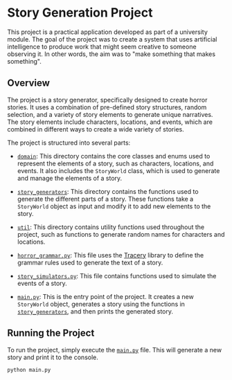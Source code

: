 # Story Generation Project

This project is a practical application developed as part of a university module. The goal of the project was to create a system that uses artificial intelligence to produce work that might seem creative to someone observing it. In other words, the aim was to "make something that makes something".

## Overview

The project is a story generator, specifically designed to create horror stories. It uses a combination of pre-defined story structures, random selection, and a variety of story elements to generate unique narratives. The story elements include characters, locations, and events, which are combined in different ways to create a wide variety of stories.

The project is structured into several parts:

- [`domain`](command:_github.copilot.openRelativePath?%5B%22domain%22%5D "domain"): This directory contains the core classes and enums used to represent the elements of a story, such as characters, locations, and events. It also includes the `StoryWorld` class, which is used to generate and manage the elements of a story.

- [`story_generators`](command:_github.copilot.openRelativePath?%5B%22story_generators%22%5D "story_generators"): This directory contains the functions used to generate the different parts of a story. These functions take a `StoryWorld` object as input and modify it to add new elements to the story.

- [`util`](command:_github.copilot.openRelativePath?%5B%22util%22%5D "util"): This directory contains utility functions used throughout the project, such as functions to generate random names for characters and locations.

- [`horror_grammar.py`](command:_github.copilot.openRelativePath?%5B%22horror_grammar.py%22%5D "horror_grammar.py"): This file uses the [Tracery](https://github.com/aparrish/tracery) library to define the grammar rules used to generate the text of a story.

- [`story_simulators.py`](command:_github.copilot.openRelativePath?%5B%22story_simulators.py%22%5D "story_simulators.py"): This file contains functions used to simulate the events of a story.

- [`main.py`](command:_github.copilot.openRelativePath?%5B%22main.py%22%5D "main.py"): This is the entry point of the project. It creates a new `StoryWorld` object, generates a story using the functions in [`story_generators`](command:_github.copilot.openRelativePath?%5B%22story_generators%22%5D "story_generators"), and then prints the generated story.

## Running the Project

To run the project, simply execute the [`main.py`](command:_github.copilot.openRelativePath?%5B%22main.py%22%5D "main.py") file. This will generate a new story and print it to the console.

```sh
python main.py
```


